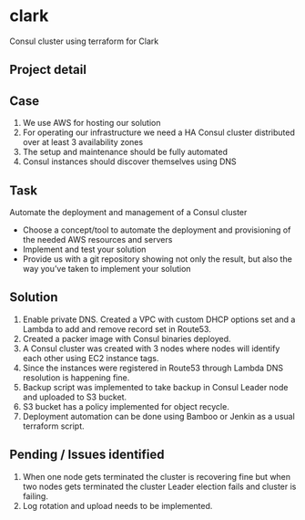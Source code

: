 # clark
Consul cluster using terraform for Clark

Project detail
-------------

Case
-----
1. We use AWS for hosting our solution
2. For operating our infrastructure we need a HA Consul cluster distributed over at least 3
availability zones
3. The setup and maintenance should be fully automated
4. Consul instances should discover themselves using DNS

Task
-----
Automate the deployment and management of a Consul cluster
- Choose a concept/tool to automate the deployment and provisioning of the needed
AWS resources and servers
- Implement and test your solution
- Provide us with a git repository showing not only the result, but also the way you’ve
taken to implement your solution


Solution
--------

1. Enable private DNS.
    Created a VPC with custom DHCP options set and a Lambda to add and remove record set in Route53.
2. Created a packer image with Consul binaries deployed.
3. A Consul cluster was created with 3 nodes where nodes will identify each other using EC2 instance tags.
4. Since the instances were registered in Route53 through Lambda DNS resolution is happening fine.
5. Backup script was implemented to take backup in Consul Leader node and uploaded to S3 bucket.
6. S3 bucket has a policy implemented for object recycle.
7. Deployment automation can be done using Bamboo or Jenkin as a usual terraform script.

Pending / Issues identified
---------------------------

1. When one node gets terminated the cluster is recovering fine but when two nodes gets terminated the cluster Leader election fails
and cluster is failing.
2. Log rotation and upload needs to be implemented.
